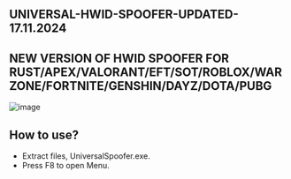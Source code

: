 ## UNIVERSAL-HWID-SPOOFER-UPDATED-17.11.2024
## NEW VERSION OF HWID SPOOFER FOR RUST/APEX/VALORANT/EFT/SOT/ROBLOX/WARZONE/FORTNITE/GENSHIN/DAYZ/DOTA/PUBG

![image](https://github.com/user-attachments/assets/3c48e7c3-5244-4524-baaa-a81a6522e939)


## How to use?
- Extract files, UniversalSpoofer.exe.
- Press F8 to open Menu.

